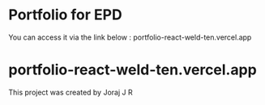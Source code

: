 # Portfolio for EPD

You can access it via the link below :
portfolio-react-weld-ten.vercel.app

# portfolio-react-weld-ten.vercel.app


This project was created by Joraj J R